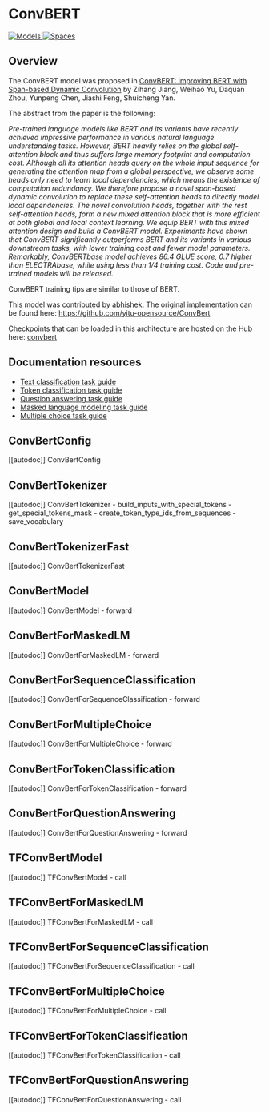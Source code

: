 <!--Copyright 2020 The HuggingFace Team. All rights reserved.

Licensed under the Apache License, Version 2.0 (the "License"); you may not use this file except in compliance with
the License. You may obtain a copy of the License at

http://www.apache.org/licenses/LICENSE-2.0

Unless required by applicable law or agreed to in writing, software distributed under the License is distributed on
an "AS IS" BASIS, WITHOUT WARRANTIES OR CONDITIONS OF ANY KIND, either express or implied. See the License for the
specific language governing permissions and limitations under the License.

⚠️ Note that this file is in Markdown but contain specific syntax for our doc-builder (similar to MDX) that may not be
rendered properly in your Markdown viewer.

-->

# ConvBERT

<div class="flex flex-wrap space-x-1">
<a href="https://huggingface.co/models?filter=convbert">
<img alt="Models" src="https://img.shields.io/badge/All_model_pages-convbert-blueviolet">
</a>
<a href="https://huggingface.co/spaces/docs-demos/conv-bert-base">
<img alt="Spaces" src="https://img.shields.io/badge/%F0%9F%A4%97%20Hugging%20Face-Spaces-blue">
</a>
</div>

## Overview

The ConvBERT model was proposed in [ConvBERT: Improving BERT with Span-based Dynamic Convolution](https://arxiv.org/abs/2008.02496) by Zihang Jiang, Weihao Yu, Daquan Zhou, Yunpeng Chen, Jiashi Feng, Shuicheng
Yan.

The abstract from the paper is the following:

*Pre-trained language models like BERT and its variants have recently achieved impressive performance in various
natural language understanding tasks. However, BERT heavily relies on the global self-attention block and thus suffers
large memory footprint and computation cost. Although all its attention heads query on the whole input sequence for
generating the attention map from a global perspective, we observe some heads only need to learn local dependencies,
which means the existence of computation redundancy. We therefore propose a novel span-based dynamic convolution to
replace these self-attention heads to directly model local dependencies. The novel convolution heads, together with the
rest self-attention heads, form a new mixed attention block that is more efficient at both global and local context
learning. We equip BERT with this mixed attention design and build a ConvBERT model. Experiments have shown that
ConvBERT significantly outperforms BERT and its variants in various downstream tasks, with lower training cost and
fewer model parameters. Remarkably, ConvBERTbase model achieves 86.4 GLUE score, 0.7 higher than ELECTRAbase, while
using less than 1/4 training cost. Code and pre-trained models will be released.*

ConvBERT training tips are similar to those of BERT.

This model was contributed by [abhishek](https://huggingface.co/abhishek). The original implementation can be found
here: https://github.com/yitu-opensource/ConvBert

Checkpoints that can be loaded in this architecture are hosted on the Hub here: [convbert](https://huggingface.co/models?other=convbert)

## Documentation resources

- [Text classification task guide](../tasks/sequence_classification)
- [Token classification task guide](../tasks/token_classification)
- [Question answering task guide](../tasks/question_answering)
- [Masked language modeling task guide](../tasks/masked_language_modeling)
- [Multiple choice task guide](../tasks/multiple_choice)

## ConvBertConfig

[[autodoc]] ConvBertConfig

## ConvBertTokenizer

[[autodoc]] ConvBertTokenizer
    - build_inputs_with_special_tokens
    - get_special_tokens_mask
    - create_token_type_ids_from_sequences
    - save_vocabulary

## ConvBertTokenizerFast

[[autodoc]] ConvBertTokenizerFast

## ConvBertModel

[[autodoc]] ConvBertModel
    - forward

## ConvBertForMaskedLM

[[autodoc]] ConvBertForMaskedLM
    - forward

## ConvBertForSequenceClassification

[[autodoc]] ConvBertForSequenceClassification
    - forward

## ConvBertForMultipleChoice

[[autodoc]] ConvBertForMultipleChoice
    - forward

## ConvBertForTokenClassification

[[autodoc]] ConvBertForTokenClassification
    - forward

## ConvBertForQuestionAnswering

[[autodoc]] ConvBertForQuestionAnswering
    - forward

## TFConvBertModel

[[autodoc]] TFConvBertModel
    - call

## TFConvBertForMaskedLM

[[autodoc]] TFConvBertForMaskedLM
    - call

## TFConvBertForSequenceClassification

[[autodoc]] TFConvBertForSequenceClassification
    - call

## TFConvBertForMultipleChoice

[[autodoc]] TFConvBertForMultipleChoice
    - call

## TFConvBertForTokenClassification

[[autodoc]] TFConvBertForTokenClassification
    - call

## TFConvBertForQuestionAnswering

[[autodoc]] TFConvBertForQuestionAnswering
    - call
